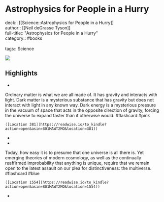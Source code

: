 # Astrophysics for People in a Hurry

deck:: [[Science::Astrophysics for People in a Hurry]]\
author:: [[Neil deGrasse Tyson]]\
full-title:: "Astrophysics for People in a Hurry"\
category:: #books\
\
tags:: Science  

![](https://images-na.ssl-images-amazon.com/images/I/51qdmr7snXL._SL200_.jpg)

## Highlights
- 

Ordinary matter is what we are all made of. It has gravity and interacts with light. Dark matter is a mysterious substance that has gravity but does not interact with light in any known way. Dark energy is a mysterious pressure in the vacuum of space that acts in the opposite direction of gravity, forcing the universe to expand faster than it otherwise would. #flashcard  #pink 


    ([Location 381](https://readwise.io/to_kindle?action=open&asin=B01MAWT2MO&location=381))
-
- 

Today, how easy it is to presume that one universe is all there is. Yet emerging theories of modern cosmology, as well as the continually reaffirmed improbability that anything is unique, require that we remain open to the latest assault on our plea for distinctiveness: the multiverse. #flashcard  #blue 


    ([Location 1554](https://readwise.io/to_kindle?action=open&asin=B01MAWT2MO&location=1554))
-
